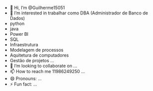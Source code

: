 - 👋 Hi, I’m @Guilherme15051
- 👀 I’m interested in trabalhar como DBA (Administrador de Banco de Dados)
- python
- java
- Power BI
- SQL 
- Infraestrutura
- Modelagem de processos
- Aquitetura de computadores
- Gestão de projetos  ...
- 💞️ I’m looking to collaborate on ...
- 📫 How to reach me 11986249250 ...
- 😄 Pronouns: ...
- ⚡ Fun fact: ...

<!---
Guilherme15051/Guilherme15051 is a ✨ special ✨ repository because its `README.md` (this file) appears on your GitHub profile.
You can click the Preview link to take a look at your changes.
--->
